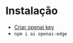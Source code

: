 # Instalação

- [Criar openai key](https://platform.openai.com/account/api-keys)
- `npm i ai openai-edge`
